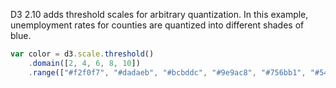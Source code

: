 D3 2.10 adds threshold scales for arbitrary quantization. In this example, unemployment rates for counties are quantized into different shades of blue.

```javascript
var color = d3.scale.threshold()
    .domain([2, 4, 6, 8, 10])
    .range(["#f2f0f7", "#dadaeb", "#bcbddc", "#9e9ac8", "#756bb1", "#54278f"]);
```
